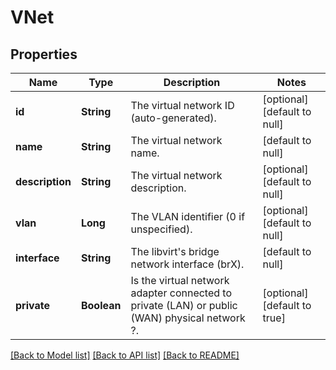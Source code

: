# VNet
## Properties

| Name | Type | Description | Notes |
|------------ | ------------- | ------------- | -------------|
| **id** | **String** | The virtual network ID (auto-generated). | [optional] [default to null] |
| **name** | **String** | The virtual network name. | [default to null] |
| **description** | **String** | The virtual network description. | [optional] [default to null] |
| **vlan** | **Long** | The VLAN identifier (0 if unspecified). | [optional] [default to null] |
| **interface** | **String** | The libvirt&#39;s bridge network interface (brX). | [default to null] |
| **private** | **Boolean** | Is the virtual network adapter connected to private (LAN) or public (WAN) physical network ?. | [optional] [default to true] |

[[Back to Model list]](../README.md#documentation-for-models) [[Back to API list]](../README.md#documentation-for-api-endpoints) [[Back to README]](../README.md)

